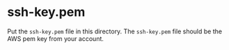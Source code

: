 # ssh-key.pem

Put the `ssh-key.pem` file in this directory.  The `ssh-key.pem` file should be the AWS pem key from your account.
